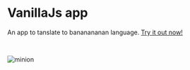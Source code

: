 # VanillaJs app
An app to tanslate to bananananan language. [Try it out now!](https://banana-hahaha.netlify.app/)

<br>

![minion](https://jdcorporateblog.com/wp-content/uploads/2020/06/minion-banana.jpg)
